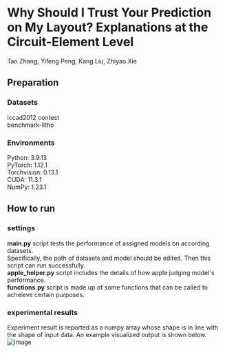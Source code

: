 # Why Should I Trust Your Prediction on My Layout? Explanations at the Circuit-Element Level
Tao Zhang, Yifeng Peng, Kang Liu, Zhiyao Xie
## Preparation
### Datasets
iccad2012 contest  
benchmark-litho

### Environments
Python: 3.9.13  
PyTorch: 1.12.1  
Torchvision: 0.13.1  
CUDA: 11.3.1  
NumPy: 1.23.1  
## How to run
### settings
**main.py** script tests the performance of assigned models on according datasets.  
Specifically, the path of datasets and model should be edited. Then this script can run successfully.  
**apple_helper.py** script includes the details of how apple judging model's performance.   
**functions.py** script is made up of some functions that can be called to acheieve certain purposes.
### experimental results
Experiment result is reported as a numpy array whose shape is in line with the shape of input data. An example visualized output is shown below.  
![image](https://github.com/zhangmuci/model_Interpretability_apple/upload/main/plots/2.png)
